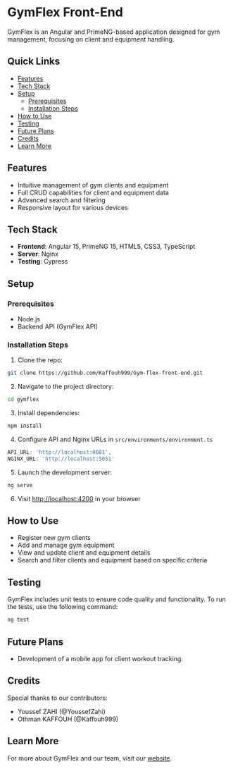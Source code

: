 # GymFlex Front-End

GymFlex is an Angular and PrimeNG-based application designed for gym management, focusing on client and equipment handling.

## Quick Links

- [Features](#features)
- [Tech Stack](#tech-stack)
- [Setup](#setup)
  - [Prerequisites](#prerequisites)
  - [Installation Steps](#installation-steps)
- [How to Use](#how-to-use)
- [Testing](#testing)
- [Future Plans](#future-plans)
- [Credits](#credits)
- [Learn More](#learn-more)

## Features

- Intuitive management of gym clients and equipment
- Full CRUD capabilities for client and equipment data
- Advanced search and filtering
- Responsive layout for various devices

## Tech Stack

- **Frontend**: Angular 15, PrimeNG 15, HTML5, CSS3, TypeScript
- **Server**: Nginx
- **Testing**: Cypress

## Setup

### Prerequisites

- Node.js
- Backend API (GymFlex API)

### Installation Steps

1. Clone the repo:

```bash
git clone https://github.com/Kaffouh999/Gym-flex-front-end.git
```

2. Navigate to the project directory:

```bash
cd gymflex
```

3. Install dependencies:

```bash
npm install
```

4. Configure API and Nginx URLs in `src/environments/environment.ts`

```typescript
API_URL: 'http://localhost:8081',
NGINX_URL: 'http://localhost:5051'
```

5. Launch the development server:

```bash
ng serve
```

6. Visit [http://localhost:4200](http://localhost:4200) in your browser

## How to Use

- Register new gym clients
- Add and manage gym equipment
- View and update client and equipment details
- Search and filter clients and equipment based on specific criteria

## Testing

GymFlex includes unit tests to ensure code quality and functionality. To run the tests, use the following command:

```bash
ng test
```

## Future Plans

- Development of a mobile app for client workout tracking.

## Credits

Special thanks to our contributors:

- Youssef ZAHI (@YoussefZahi)
- Othman KAFFOUH (@Kaffouh999)

## Learn More

For more about GymFlex and our team, visit our [website](https://your-website-url.com).
